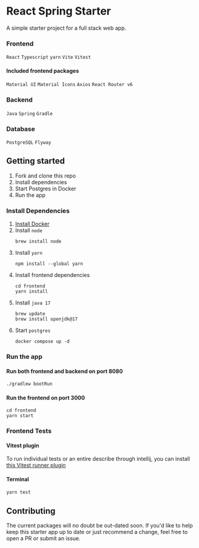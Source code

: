 # React Spring Starter
A simple starter project for a full stack web app.
### Frontend
`React` `Typescript` `yarn` `Vite` `Vitest`
#### Included frontend packages
`Material UI` `Material Icons` `Axios` `React Router v6`
### Backend
`Java` `Spring` `Gradle`
### Database
`PostgreSQL` `Flyway`
## Getting started
1. Fork and clone this repo
2. Install dependencies
3. Start Postgres in Docker
4. Run the app
### Install Dependencies
1. [Install Docker](https://docs.docker.com/get-docker/)
2. Install `node`
    ```shell script
    brew install node
    ```
3. Install `yarn`
    ```shell script
    npm install --global yarn
    ```
4. Install frontend dependencies
    ```shell script
    cd frontend
    yarn install
    ```
5. Install `java 17`
    ```shell script
    brew update
    brew install openjdk@17
    ```
6. Start `postgres`
    ```shell script
    docker compose up -d
    ```
### Run the app
#### Run both frontend and backend on port 8080
```bash 
./gradlew bootRun
```
#### Run the frontend on port 3000
```
cd frontend
yarn start
```
### Frontend Tests
#### Vitest plugin
To run individual tests or an entire describe through intellij, you can
install [this Vitest runner plugin](https://plugins.jetbrains.com/plugin/19220-vitest-runner)
#### Terminal
```bash
yarn test
```
## Contributing
The current packages will no doubt be out-dated soon. If you'd like to help keep this starter app up to date or just
recommend a change, feel free to open a PR or submit an issue.